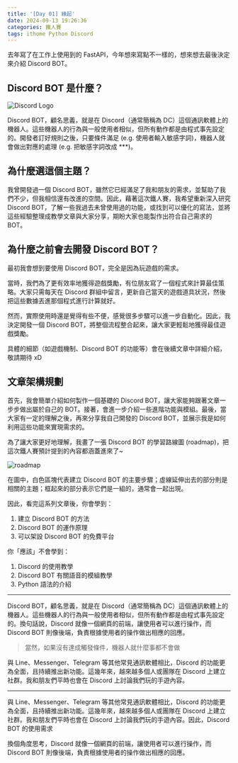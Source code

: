 ```yaml
---
title: '[Day 01] 緣起'
date: 2024-09-13 19:26:36
categories: 鐵人賽
tags: ithome Python Discord
---
```


去年寫了在工作上使用到的 FastAPI，今年想來寫點不一樣的，想來想去最後決定來介紹 Discord BOT。

<!-- more -->

## Discord BOT 是什麼？

![Discord Logo](https://firebasestorage.googleapis.com/v0/b/images-7e754.appspot.com/o/ithome_2024%2F01_discord.jfif?alt=media&token=bf174224-a55d-4db0-818b-3b6d664c2589)

Discord BOT，顧名思義，就是在 Discord（通常簡稱為 DC）這個通訊軟體上的機器人。這些機器人的行為與一般使用者相似，但所有動作都是由程式事先設定的。開發者訂好規則之後，只要條件滿足 (e.g. 使用者輸入敏感字詞)，機器人就會做出對應的處理 (e.g. 把敏感字詞改成 \*\*\*)。

## 為什麼選這個主題？

我曾開發過一個 Discord BOT，雖然它已經滿足了我和朋友的需求，並幫助了我們不少，但我相信還有改進的空間。因此，藉著這次鐵人賽，我希望重新深入研究 Discord BOT，了解一些我過去未曾使用過的功能，或找到可以優化的寫法，並將這些經驗整理成教學文章與大家分享，期盼大家也能製作出符合自己需求的 BOT。

## 為什麼之前會去開發 Discord BOT？

最初我會想到要使用 Discord BOT，完全是因為玩遊戲的需求。

當時，我們為了更有效率地獲得遊戲獎勵，有位朋友寫了一個程式來計算最佳策略。大家只需每天在 Discord 群組中留言，更新自己當天的遊戲道具狀況，然後把這些數據丟進那個程式進行計算就好。

然而，實際使用時還是覺得有些不便，感覺很多步驟可以進一步自動化。因此，我決定開發一個 Discord BOT，將整個流程整合起來，讓大家更輕鬆地獲得最佳遊戲獎勵。

具體的細節（如遊戲機制、Discord BOT 的功能等）會在後續文章中詳細介紹，敬請期待 xD

## 文章架構規劃

首先，我會簡單介紹如何製作一個基礎的 Discord BOT，讓大家能夠跟著文章一步步做出屬於自己的 BOT。接著，會進一步介紹一些進階功能與模組。最後，當大家有一定的理解之後，再來分享我自己開發的 Discord BOT，並展示我是如何利用這些功能來實現需求的。

為了讓大家更好地理解，我畫了一張 Discord BOT 的學習路線圖 (roadmap)，把這次鐵人賽預計提到的內容都涵蓋進來了~

![roadmap](https://firebasestorage.googleapis.com/v0/b/images-7e754.appspot.com/o/ithome_2024%2F01_roadmap.jpg?alt=media&token=ddee0048-3b3c-42be-b0d5-4099cb592451)

在圖中，白色區塊代表建立 Discord BOT 的主要步驟；虛線延伸出去的部分則是相關的主題；框起來的部分表示它們是一組的，通常會一起出現。

因此，看完這系列文章後，你會學到：
1. 建立 Discord BOT 的方法
2. Discord BOT 的運作原理
3. 可以架設 Discord BOT 的免費平台

你「應該」不會學到：
1. Discord 的使用教學
2. Discord BOT 有關語音的模組教學
3. Python 語法的介紹


---


Discord BOT，顧名思義，就是在 Discord（通常簡稱為 DC）這個通訊軟體上的機器人。這些機器人的行為與一般使用者相似，但所有動作都是由程式事先設定的。換句話說，Discord 就像一個網頁的前端，讓使用者可以進行操作，而 Discord BOT 則像後端，負責根據使用者的操作做出相應的回應。

> 當然，如果沒有達成觸發條件，機器人就什麼事都不會做

與 Line、Messenger、Telegram 等其他常見通訊軟體相比，Discord 的功能更為全面，且持續推出新功能。這幾年來，越來越多個人或團隊在 Discord 上建立社群。我和朋友們平時也會在 Discord 上討論我們玩的手遊內容。

---

與 Line、Messenger、Telegram 等其他常見通訊軟體相比，Discord 的功能更為全面，且持續推出新功能。這幾年來，越來越多個人或團隊在 Discord 上建立社群。我和朋友們平時也會在 Discord 上討論我們玩的手遊內容。因此，Discord BOT 的使用需求

換個角度思考，Discord 就像一個網頁的前端，讓使用者可以進行操作，而 Discord BOT 則像後端，負責根據使用者的操作做出相應的回應。